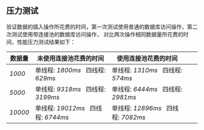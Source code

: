 ## 压力测试

验证数据的插入操作所花费的时间，第一次测试使用普通的数据库访问操作，第二次测试使用带连接池的数据库访问操作，
对比两次操作相同数据量所花费的时间，性能压力测试结果如下：




|  **数据量** | **未使用连接池花费的时间**  | **使用连接池花费的时间**  |   |   |
|---|---|---|---|---|
|  _1000_  | 单线程: _1800ms_ &nbsp; 四线程: _629ms_| 单线程: _1310ms_ &nbsp; 四线程: _574ms_ |   |   |
|   _5000_ | 单线程: _9318ms_ &nbsp; 四线程: _3199ms_  | 单线程: _6444ms_ &nbsp; 四线程: _2981ms_  |   |   |
|  _10000_ | 单线程: _19012ms_ &nbsp; 四线程: _6744ms_ | 单线程: _12896ms_ &nbsp; 四线程: _7082ms_  |   |   |